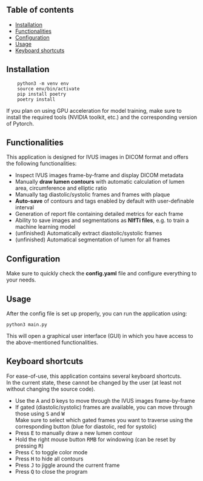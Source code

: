 ## Table of contents <!-- omit in toc -->

- [Installation](#installation)
- [Functionalities](#functionalities)
- [Configuration](#configuration)
- [Usage](#usage)
- [Keyboard shortcuts](#keyboard-shortcuts)


## Installation
```
    python3 -m venv env
    source env/bin/activate
    pip install poetry
    poetry install
```

If you plan on using GPU acceleration for model training, make sure to install the required tools (NVIDIA toolkit, etc.) and the corresponding version of Pytorch.

## Functionalities
This application is designed for IVUS images in DICOM format and offers the following functionalities:
- Inspect IVUS images frame-by-frame and display DICOM metadata
- Manually **draw lumen contours** with automatic calculation of lumen area, circumference and elliptic ratio
- Manually tag diastolic/systolic frames and frames with plaque
- **Auto-save** of contours and tags enabled by default with user-definable interval
- Generation of report file containing detailed metrics for each frame
- Ability to save images and segmentations as **NIfTi files**, e.g. to train a machine learning model
- (unfinished) Automatically extract diastolic/systolic frames
- (unfinished) Automatical segmentation of lumen for all frames

## Configuration
Make sure to quickly check the **config.yaml** file and configure everything to your needs.

## Usage
After the config file is set up properly, you can run the application using:
```
python3 main.py
```
This will open a graphical user interface (GUI) in which you have access to the above-mentioned functionalities.
## Keyboard shortcuts
For ease-of-use, this application contains several keyboard shortcuts.\
In the current state, these cannot be changed by the user (at least not without changing the source code).
- Use the <kbd>A</kbd> and <kbd>D</kbd> keys to move through the IVUS images frame-by-frame
- If gated (diastolic/systolic) frames are available, you can move through those using <kbd>S</kbd> and <kbd>W</kbd>\
  Make sure to select which gated frames you want to traverse using the corresponding button (blue for diastolic, red for systolic)
- Press <kbd>E</kbd> to manually draw a new lumen contour
- Hold the right mouse button <kbd>RMB</kbd> for windowing (can be reset by pressing <kbd>R</kbd>)
- Press <kbd>C</kbd> to toggle color mode
- Press <kbd>H</kbd> to hide all contours
- Press <kbd>J</kbd> to jiggle around the current frame
- Press <kbd>Q</kbd> to close the program